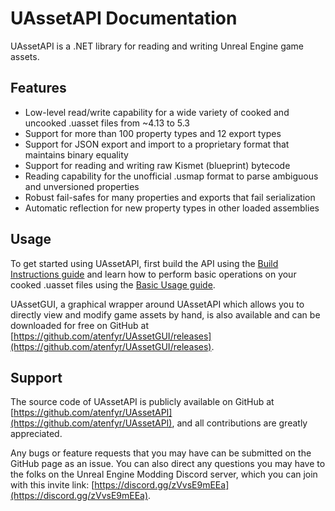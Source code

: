 # UAssetAPI Documentation

UAssetAPI is a .NET library for reading and writing Unreal Engine game assets.

## Features
- Low-level read/write capability for a wide variety of cooked and uncooked .uasset files from ~4.13 to 5.3
- Support for more than 100 property types and 12 export types
- Support for JSON export and import to a proprietary format that maintains binary equality
- Support for reading and writing raw Kismet (blueprint) bytecode
- Reading capability for the unofficial .usmap format to parse ambiguous and unversioned properties
- Robust fail-safes for many properties and exports that fail serialization
- Automatic reflection for new property types in other loaded assemblies

## Usage
To get started using UAssetAPI, first build the API using the [Build Instructions guide](guide/build.md) and learn how to perform basic operations on your cooked .uasset files using the [Basic Usage guide](guide/basic.md).

UAssetGUI, a graphical wrapper around UAssetAPI which allows you to directly view and modify game assets by hand, is also available and can be downloaded for free on GitHub at [https://github.com/atenfyr/UAssetGUI/releases](https://github.com/atenfyr/UAssetGUI/releases).

## Support
The source code of UAssetAPI is publicly available on GitHub at [https://github.com/atenfyr/UAssetAPI](https://github.com/atenfyr/UAssetAPI), and all contributions are greatly appreciated.

Any bugs or feature requests that you may have can be submitted on the GitHub page as an issue. You can also direct any questions you may have to the folks on the Unreal Engine Modding Discord server, which you can join with this invite link: [https://discord.gg/zVvsE9mEEa](https://discord.gg/zVvsE9mEEa).